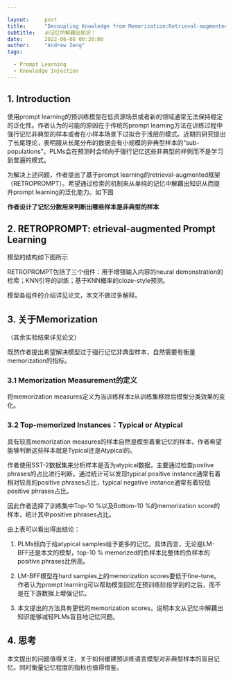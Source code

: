 ```yaml
---

layout:     post
title:      "Decoupling Knowledge from Memorization:Retrieval-augmented Prompt Learning"
subtitle:   从记忆中解藕出知识！
date:       2022-06-08 00:30:00
author:     "Andrew Zeng"
tags:

  - Prompt Learning
  - Knowledge Injection
---
```


## 1. Introduction

使用prompt learning的预训练模型在低资源场景或者新的领域通常无法保持稳定的泛化性。作者认为的可能的原因在于传统的prompt learning方法在训练过程中强行记忆非典型的样本或者在小样本场景下过拟合于浅层的模式。近期的研究提出了长尾理论，表明服从长尾分布的数据会有小规模的非典型样本的“sub-populations”。PLMs会在预测时会倾向于强行记忆这些非典型的样例而不是学习到普遍的模式。

为解决上述问题，作者提出了基于prompt learning的retrieval-augmented框架（RETROPROMPT）。希望通过检索的机制来从单纯的记忆中解藕出知识从而提升prompt learning的泛化能力。如下图

**作者设计了记忆分数用来判断出哪些样本是非典型的样本**

## 2. RETROPROMPT: etrieval-augmented Prompt Learning

模型的结构如下图所示

RETROPROMPT包括了三个组件：用于增强输入内容的neural demonstration的检索；KNN引导的训练；基于KNN概率的cloze-style预测。

模型各组件的介绍详见论文，本文不做过多解释。

## 3. 关于Memorization

（其余实验结果详见论文）

既然作者提出希望解决模型过于强行记忆非典型样本，自然需要有衡量memorization的指标。

### 3.1 Memorization Measurement的定义

将memorization measures定义为当训练样本z从训练集移除后模型分类效果的变化。

### 3.2 Top-memorized Instances：Typical or Atypical

具有较高memorization measures的样本自然是模型着重记忆的样本，作者希望能够判断这些样本就是Typical还是Atypical的。

作者使用SST-2数据集来分析样本是否为atypical数据，主要通过检查postive phrases的占比进行判断。通过统计可以发现typical positive instance通常有着相对较高的positive phrases占比，typical negative instance通常有着较低positive phrases占比。

因此作者选择了训练集中Top-10 %以及Bottom-10 %的memorization score的样本，统计其中positive phrases占比。

由上表可以看出得出结论：

1. PLMs倾向于给atypical samples给予更多的记忆。具体而言，无论是LM-BFF还是本文的模型，top-10 % memorized的负样本比整体的负样本的positive phrases比例高。

2. LM-BFF模型在hard samples上的memorization scores要低于fine-tune。作者认为prompt learning可以帮助模型回忆在预训练阶段学到的之后，而不是在下游数据上增强记忆。

3. 本文提出的方法具有更低的memorization scores。说明本文从记忆中解藕出知识能够减轻PLMs盲目地记忆问题。

## 4. 思考

本文提出的问题值得关注，关于如何缓建预训练语言模型对非典型样本的盲目记忆。同时衡量记忆程度的指标也值得借鉴。